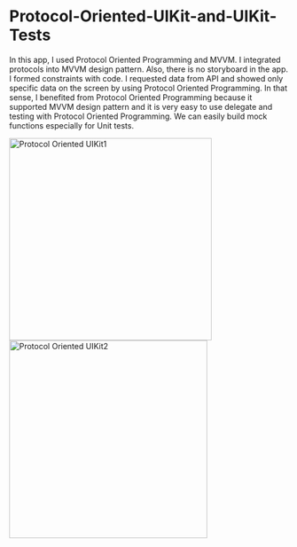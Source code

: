 # Protocol-Oriented-UIKit-and-UIKit-Tests
In this app, I used Protocol Oriented Programming and MVVM. I integrated protocols into MVVM design pattern. Also, there is no storyboard in the app. I formed constraints with code. I requested data from API and showed only specific data on the screen by using Protocol Oriented Programming. In that sense, I benefited from Protocol Oriented Programming because it supported MVVM design pattern and it is very easy to use delegate and testing with Protocol Oriented Programming. We can easily build mock functions especially for Unit tests.



<img width="365" alt="Protocol Oriented UIKit1" src="https://user-images.githubusercontent.com/92036779/193642426-a3685910-505a-4515-81a8-2e750511f367.png">
<img width="357" alt="Protocol Oriented UIKit2" src="https://user-images.githubusercontent.com/92036779/193642474-ffb21c80-1b08-4fc4-a137-b2bca2fc9986.png">
